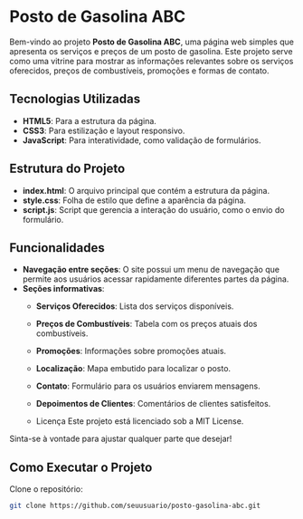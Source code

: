 # Posto de Gasolina ABC

Bem-vindo ao projeto **Posto de Gasolina ABC**, uma página web simples que apresenta os serviços e preços de um posto de gasolina. Este projeto serve como uma vitrine para mostrar as informações relevantes sobre os serviços oferecidos, preços de combustíveis, promoções e formas de contato.

## Tecnologias Utilizadas

- **HTML5**: Para a estrutura da página.
- **CSS3**: Para estilização e layout responsivo.
- **JavaScript**: Para interatividade, como validação de formulários.

## Estrutura do Projeto

- **index.html**: O arquivo principal que contém a estrutura da página.
- **style.css**: Folha de estilo que define a aparência da página.
- **script.js**: Script que gerencia a interação do usuário, como o envio do formulário.

## Funcionalidades

- **Navegação entre seções**: O site possui um menu de navegação que permite aos usuários acessar rapidamente diferentes partes da página.
- **Seções informativas**:
  - **Serviços Oferecidos**: Lista dos serviços disponíveis.
  - **Preços de Combustíveis**: Tabela com os preços atuais dos combustíveis.
  - **Promoções**: Informações sobre promoções atuais.
  - **Localização**: Mapa embutido para localizar o posto.
  - **Contato**: Formulário para os usuários enviarem mensagens.
  - **Depoimentos de Clientes**: Comentários de clientes satisfeitos.
 
  - Licença
Este projeto está licenciado sob a MIT License.

Sinta-se à vontade para ajustar qualquer parte que desejar!

## Como Executar o Projeto

Clone o repositório:

```bash
git clone https://github.com/seuusuario/posto-gasolina-abc.git
